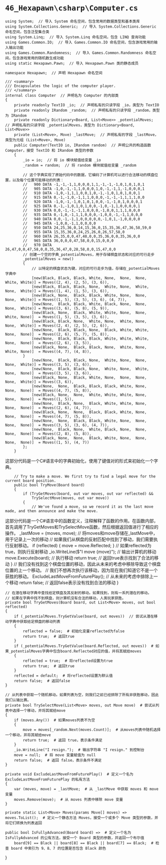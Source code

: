 # `46_Hexapawn\csharp\Computer.cs`

```
using System;  // 导入 System 命名空间，包含常用的数据类型和基本类库
using System.Collections.Generic;  // 导入 System.Collections.Generic 命名空间，包含泛型集合类
using System.Linq;  // 导入 System.Linq 命名空间，包含 LINQ 查询功能
using Games.Common.IO;  // 导入 Games.Common.IO 命名空间，包含游戏常用的输入输出功能
using Games.Common.Randomness;  // 导入 Games.Common.Randomness 命名空间，包含游戏常用的随机数生成功能
using static Hexapawn.Pawn;  // 导入 Hexapawn.Pawn 类的静态成员

namespace Hexapawn;  // 声明 Hexapawn 命名空间

/// <summary>
/// Encapsulates the logic of the computer player.
/// </summary>
internal class Computer  // 声明名为 Computer 的内部类
{
    private readonly TextIO _io;  // 声明私有的只读字段 _io，类型为 TextIO
    private readonly IRandom _random;  // 声明私有的只读字段 _random，类型为 IRandom
    private readonly Dictionary<Board, List<Move>> _potentialMoves;  // 声明私有的只读字段 _potentialMoves，类型为 Dictionary<Board, List<Move>>
    private (List<Move>, Move) _lastMove;  // 声明私有的字段 _lastMove，类型为元组 (List<Move>, Move)
    public Computer(TextIO io, IRandom random)  // 声明公共的构造函数 Computer，接受 TextIO 和 IRandom 类型的参数
    {
        _io = io;  // 将 io 模块赋值给变量 _io
        _random = random;  // 将 random 模块赋值给变量 _random

        // 这个字典实现了原始代码中的数据，它编码了计算机可以进行合法移动的棋盘位置，以及每个位置可能移动的列表：
        //   900 DATA -1,-1,-1,1,0,0,0,1,1,-1,-1,-1,0,1,0,1,0,1
        //   905 DATA -1,0,-1,-1,1,0,0,0,1,0,-1,-1,1,-1,0,0,0,1
        //   910 DATA -1,0,-1,1,1,0,0,1,0,-1,-1,0,1,0,1,0,0,1
        //   915 DATA 0,-1,-1,0,-1,1,1,0,0,0,-1,-1,-1,1,1,1,0,0
        //   920 DATA -1,0,-1,-1,0,1,0,1,0,0,-1,-1,0,1,0,0,0,1
        //   925 DATA 0,-1,-1,0,1,0,1,0,0,-1,0,-1,1,0,0,0,0,1
        //   930 DATA 0,0,-1,-1,-1,1,0,0,0,-1,0,0,1,1,1,0,0,0
        //   935 DATA 0,-1,0,-1,1,1,0,0,0,-1,0,0,-1,-1,1,0,0,0
        //   940 DATA 0,0,-1,-1,1,0,0,0,0,0,-1,0,1,-1,0,0,0,0
        //   945 DATA -1,0,0,-1,1,0,0,0,0
        //   950 DATA 24,25,36,0,14,15,36,0,15,35,36,47,36,58,59,0
        //   955 DATA 15,35,36,0,24,25,26,0,26,57,58,0
        //   960 DATA 26,35,0,0,47,48,0,0,35,36,0,0,35,36,0,0
        //   965 DATA 36,0,0,0,47,58,0,0,15,0,0,0
        //   970 DATA 26,47,0,0,47,58,0,0,35,36,47,0,28,58,0,0,15,47,0,0
        // 创建一个空的字典_potentialMoves，用于存储棋盘状态和对应的可行走步
        _potentialMoves = new()
        {
            // 以特定的棋盘状态为键，对应的可行走步为值，存储在_potentialMoves字典中
            [new(Black, Black, Black, White, None,  None,  None,  White, White)] = Moves((2, 4), (2, 5), (3, 6)),
            [new(Black, Black, Black, None,  White, None,  White, None,  White)] = Moves((1, 4), (1, 5), (3, 6)),
            [new(Black, None,  Black, Black, White, None,  None,  None,  White)] = Moves((1, 5), (3, 5), (3, 6), (4, 7)),
            [new(None,  Black, Black, White, Black, None,  None,  None,  White)] = Moves((3, 6), (5, 8), (5, 9)),
            [new(Black, None,  Black, White, White, None,  None,  White, None)]  = Moves((1, 5), (3, 5), (3, 6)),
            [new(Black, Black, None,  White, None,  White, None,  None,  White)] = Moves((2, 4), (2, 5), (2, 6)),
            [new(None,  Black, Black, None,  Black, White, White, None,  None)]  = Moves((2, 6), (5, 7), (5, 8)),
            [new(None,  Black, Black, Black, White, White, White, None,  None)]  = Moves((2, 6), (3, 5)),
            [new(Black, None,  Black, Black, None,  White, None,  White, None)]  = Moves((4, 7), (4, 8)),
        }
            [new(None,  Black, Black, None,  White, None,  None,  None,  White)] = Moves((3, 5), (3, 6)),
            [new(None,  Black, Black, None,  White, None,  White, None,  None)]  = Moves((3, 5), (3, 6)),
            [new(Black, None,  Black, White, None,  None,  None,  None,  White)] = Moves((3, 6)),
            [new(None,  None,  Black, Black, Black, White, None,  None,  None)]  = Moves((4, 7), (5, 8)),
            [new(Black, None,  None,  White, White, White, None,  None,  None)]  = Moves((1, 5)),
            [new(None,  Black, None,  Black, White, White, None,  None,  None)]  = Moves((2, 6), (4, 7)),
            [new(Black, None,  None,  Black, Black, White, None,  None,  None)]  = Moves((4, 7), (5, 8)),
            [new(None,  None,  Black, Black, White, None,  None,  None,  None)]  = Moves((3, 5), (3, 6), (4, 7)),
            [new(None,  Black, None,  White, Black, None,  None,  None,  None)]  = Moves((2, 8), (5, 8)),
            [new(Black, None,  None,  Black, White, None,  None,  None,  None)]  = Moves((1, 5), (4, 7))
        };
    }
```
这部分代码是一个C#语言中的字典初始化，使用了键值对的形式来初始化一个字典。

```
    // Try to make a move. We first try to find a legal move for the current board position.
    public bool TryMove(Board board)
    {
        if (TryGetMoves(board, out var moves, out var reflected) &&
            TrySelectMove(moves, out var move))
        {
            // We've found a move, so we record it as the last move made, and then announce and make the move.
```
这部分代码是一个C#语言中的函数定义，注释解释了函数的作用。在函数内部，首先调用了TryGetMoves和TrySelectMove函数，然后根据返回值进行了相应的操作。
            _lastMove = (moves, move);  // 将moves和move存储在_lastMove中，用于记录上一次的移动
            // 如果我们从棋盘的反射匹配中找到了移动，我们需要执行反射移动。
            if (reflected) { move = move.Reflected; }  // 如果reflected为true，则执行反射移动
            _io.WriteLine($"I move {move}");  // 输出计算机的移动
            move.Execute(board);  // 执行移动
            return true;  // 返回true表示找到了合法的移动
        }
        // 我们没有找到这个棋盘位置的移动，因此从未来的考虑中移除导致这个棋盘位置的上一个移动。
        // 我们不想再次执行该移动，因为现在我们知道它不是一个获胜的移动。
        ExcludeLastMoveFromFuturePlay();  // 从未来的考虑中排除上一个移动
        return false;  // 返回false表示没有找到合法的移动
    }

    // 在潜在移动字典中查找给定棋盘及其反射的移动。如果找到，则有一系列潜在的移动。
    // 如果在字典中找不到棋盘，则计算机没有合法的移动，人类玩家获胜。
    private bool TryGetMoves(Board board, out List<Move> moves, out bool reflected)
    {
        if (_potentialMoves.TryGetValue(board, out moves))  // 尝试从潜在移动字典中获取给定棋盘的移动列表
        {
            reflected = false;  # 初始化变量reflected为false
            return true;  # 返回true
        }
        if (_potentialMoves.TryGetValue(board.Reflected, out moves))  # 如果_potentialMoves字典中包含board.Reflected对应的值，并将其赋给moves
        {
            reflected = true;  # 将reflected设置为true
            return true;  # 返回true
        }
        reflected = default;  # 将reflected设置为默认值
        return false;  # 返回false
    }

    // 从列表中获取一个随机移动。如果列表为空，则我们之前已经排除了所有非获胜移动，因此我们认输比赛。
    private bool TrySelectMove(List<Move> moves, out Move move)  # 尝试从列表中选择一个移动，并将其赋给move
    {
        if (moves.Any())  # 如果moves列表不为空
        {
            move = moves[_random.Next(moves.Count)];  # 从moves列表中随机选择一个移动，并将其赋给move
            return true;  # 返回 true，表示条件满足
        }
        _io.WriteLine("I resign.");  # 输出字符串 "I resign." 到控制台
        move = null;  # 将 move 变量赋值为 null
        return false;  # 返回 false，表示条件不满足
    }

    private void ExcludeLastMoveFromFuturePlay()  # 定义一个名为 ExcludeLastMoveFromFuturePlay 的私有方法
    {
        var (moves, move) = _lastMove;  # 从 _lastMove 中获取 moves 和 move 变量
        moves.Remove(move);  # 从 moves 列表中移除 move 变量
    }

    private static List<Move> Moves(params Move[] moves) => moves.ToList();  # 定义一个静态方法 Moves，接受一个或多个 Move 类型的参数，并将它们转换为列表返回

    public bool IsFullyAdvanced(Board board) =>  # 定义一个名为 IsFullyAdvanced 的公有方法，接受一个 Board 类型的参数，并返回一个布尔值
        board[9] == Black || board[8] == Black || board[7] == Black;  # 检查 board 中索引为 9、8、7 的位置是否包含 Black 颜色
}
```